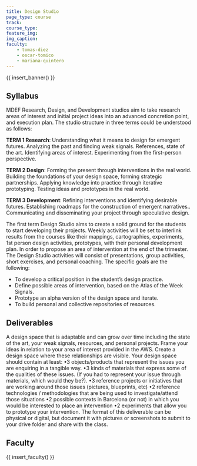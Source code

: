 ```yaml
---
title: Design Studio
page_type: course
track:
course_type:
feature_img:
img_caption: 
faculty: 
    - tomas-diez
    - oscar-tomico
    - mariana-quintero
---
```


{{ insert_banner() }}

## Syllabus

MDEF Research, Design, and Development studios aim to take research areas of interest and initial project ideas into an advanced concretion point, and execution plan. The studio structure in three terms could be understood as follows:

**TERM 1 Research**: Understanding what it means to design for emergent futures. Analyzing the past and finding weak signals. References, state of the art. Identifying areas of interest. Experimenting from the first-person perspective.

**TERM 2 Design**: Forming the present through interventions in the real world. Building the foundations of your design space, forming strategic partnerships. Applying knowledge into practice through iterative prototyping. Testing ideas and prototypes in the real world.

**TERM 3 Development**: Refining interventions and identifying desirable futures. Establishing roadmaps for the construction of emergent narratives.. Communicating and disseminating your project through speculative design.

The first term Design Studio aims to create a solid ground for the students to start developing their projects. Weekly activities will be set to interlink results from the courses like their mappings, cartographies, experiments, 1st person design activities, prototypes, with their personal development plan. In order to propose an area of intervention at the end of the trimester. The Design Studio activities will consist of presentations, group activities, short exercises, and personal coaching. The specific goals are the following:

- To develop a critical position in the student’s design practice.
- Define possible areas of intervention, based on the Atlas of the Week Signals.
- Prototype an alpha version of the design space and iterate.
- To build personal and collective repositories of resources.

## Deliverables

A design space that is adaptable and can grow over time including the state of the art, your weak signals, resources, and personal projects. Frame your ideas in relation to your area of interest provided in the AWS. Create a design space where these relationships are visible. Your design space should contain at least: •3 objects/products that represent the issues you are enquiring in a tangible way. •3 kinds of materials that express some of the qualities of these issues. (If you had to represent your issue through materials, which would they be?). •3 reference projects or initiatives that are working around those issues (pictures, blueprints, etc) •2 reference technologies / methodologies that are being used to investigate/attend those situations •2 possible contexts in Barcelona (or not) in which you would be interested to place an intervention •2 experiments that allow you to prototype your intervention. The format of this deliverable can be physical or digital, but document it with pictures or screenshots to submit to your drive folder and share with the class.

## Faculty

{{ insert_faculty() }}